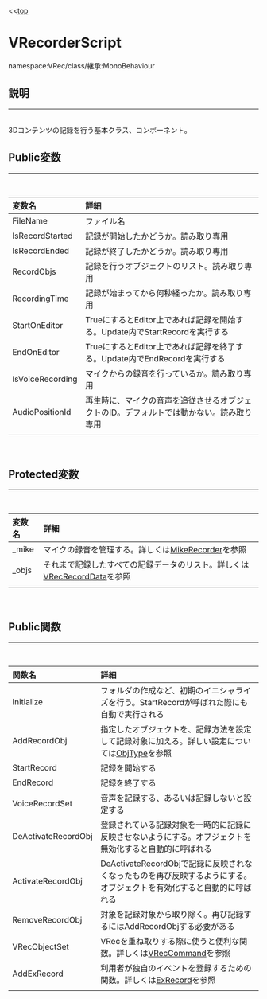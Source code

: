 ﻿<<[top](VRec_ja.md)
# **VRecorderScript**
namespace:VRec/class/継承:MonoBehaviour

## **説明**
---
<br>
3Dコンテンツの記録を行う基本クラス、コンポーネント。
<br>

## **Public変数**
---
<br>

|変数名|詳細|
|:-----------|:------------|
|FileName|ファイル名|
|IsRecordStarted|記録が開始したかどうか。読み取り専用|
|IsRecordEnded|記録が終了したかどうか。読み取り専用|
|RecordObjs|記録を行うオブジェクトのリスト。読み取り専用|
|RecordingTime|記録が始まってから何秒経ったか。読み取り専用|
|StartOnEditor|TrueにするとEditor上であれば記録を開始する。Update内でStartRecordを実行する|
|EndOnEditor|TrueにするとEditor上であれば記録を終了する。Update内でEndRecordを実行する|
|IsVoiceRecording|マイクからの録音を行っているか。読み取り専用|
|AudioPositionId|再生時に、マイクの音声を追従させるオブジェクトのID。デフォルトでは動かない。読み取り専用|
|||
<br>

## **Protected変数**
---
<br>

|変数名|詳細|
|:-----------|:------------|
|_mike|マイクの録音を管理する。詳しくは[MikeRecorder](MikeRecorder_ja.md)を参照|
|_objs|それまで記録したすべての記録データのリスト。詳しくは[VRecRecordData](VRecRecordData_ja.md)を参照|
|||
<br>

## **Public関数**
---
<br>

|関数名|詳細|
|:--|:--|
|Initialize|フォルダの作成など、初期のイニシャライズを行う。StartRecordが呼ばれた際にも自動で実行される|
|AddRecordObj|指定したオブジェクトを、記録方法を設定して記録対象に加える。詳しい設定については[ObjType](ObjType_ja.md)を参照|
|StartRecord|記録を開始する|
|EndRecord|記録を終了する|
|VoiceRecordSet|音声を記録する、あるいは記録しないと設定する|
|DeActivateRecordObj|登録されている記録対象を一時的に記録に反映させないようにする。オブジェクトを無効化すると自動的に呼ばれる|
|ActivateRecordObj|DeActivateRecordObjで記録に反映されなくなったものを再び反映するようにする。オブジェクトを有効化すると自動的に呼ばれる|
|RemoveRecordObj|対象を記録対象から取り除く。再び記録するにはAddRecordObjする必要がある|
|VRecObjectSet|VRecを重ね取りする際に使うと便利な関数。詳しくは[VRecCommand](VRecCommand)を参照|
|AddExRecord|利用者が独自のイベントを登録するための関数。詳しくは[ExRecord](ExRecord_ja.md)を参照|
|||
<br>
